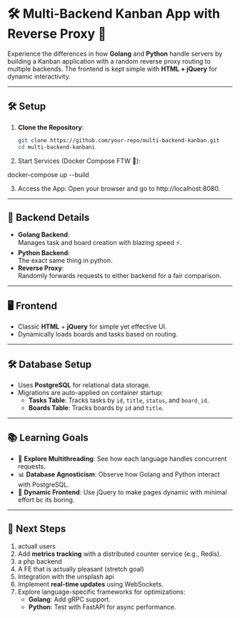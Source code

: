 # 🛠️ Multi-Backend Kanban App with Reverse Proxy 🚀

Experience the differences in how **Golang** and **Python** handle servers by building a Kanban application with a random reverse proxy routing to multiple backends. The frontend is kept simple with **HTML + jQuery** for dynamic interactivity.

---

## 🛠️ Setup

1. **Clone the Repository**:

   ```bash
   git clone https://github.com/your-repo/multi-backend-kanban.git
   cd multi-backend-kanbani

   ```

2. Start Services (Docker Compose FTW 🚢):

docker-compose up --build

3. Access the App:
   Open your browser and go to http://localhost:8080.

---

## 🔧 Backend Details

- **Golang Backend**:  
  Manages task and board creation with blazing speed ⚡.
- **Python Backend**:  
  The exact same thing in python.
- **Reverse Proxy**:  
  Randomly forwards requests to either backend for a fair comparison.

---

## 🖥️ Frontend

- Classic **HTML** + **jQuery** for simple yet effective UI.
- Dynamically loads boards and tasks based on routing.

---

## 🛠️ Database Setup

- Uses **PostgreSQL** for relational data storage.
- Migrations are auto-applied on container startup:
  - **Tasks Table**: Tracks tasks by `id`, `title`, `status`, and `board_id`.
  - **Boards Table**: Tracks boards by `id` and `title`.

---

## 📚 Learning Goals

- 🧵 **Explore Multithreading**: See how each language handles concurrent requests.
- 📊 **Database Agnosticism**: Observe how Golang and Python interact with PostgreSQL.
- 🧪 **Dynamic Frontend**: Use jQuery to make pages dynamic with minimal effort bc its boring.

---

## 🎯 Next Steps

1. actuall users
2. Add **metrics tracking** with a distributed counter service (e.g., Redis).
3. a php backend
4. A FE that is actually pleasant (stretch goal)
5. Integration with the unsplash api
6. Implement **real-time updates** using WebSockets.
7. Explore language-specific frameworks for optimizations:
   - **Golang**: Add gRPC support.
   - **Python**: Test with FastAPI for async performance.

```

```
